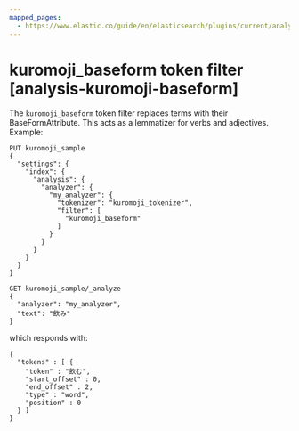 ```yaml
---
mapped_pages:
  - https://www.elastic.co/guide/en/elasticsearch/plugins/current/analysis-kuromoji-baseform.html
---
```


# kuromoji_baseform token filter [analysis-kuromoji-baseform]

The `kuromoji_baseform` token filter replaces terms with their BaseFormAttribute. This acts as a lemmatizer for verbs and adjectives. Example:

```console
PUT kuromoji_sample
{
  "settings": {
    "index": {
      "analysis": {
        "analyzer": {
          "my_analyzer": {
            "tokenizer": "kuromoji_tokenizer",
            "filter": [
              "kuromoji_baseform"
            ]
          }
        }
      }
    }
  }
}

GET kuromoji_sample/_analyze
{
  "analyzer": "my_analyzer",
  "text": "飲み"
}
```

which responds with:

```console-result
{
  "tokens" : [ {
    "token" : "飲む",
    "start_offset" : 0,
    "end_offset" : 2,
    "type" : "word",
    "position" : 0
  } ]
}
```

